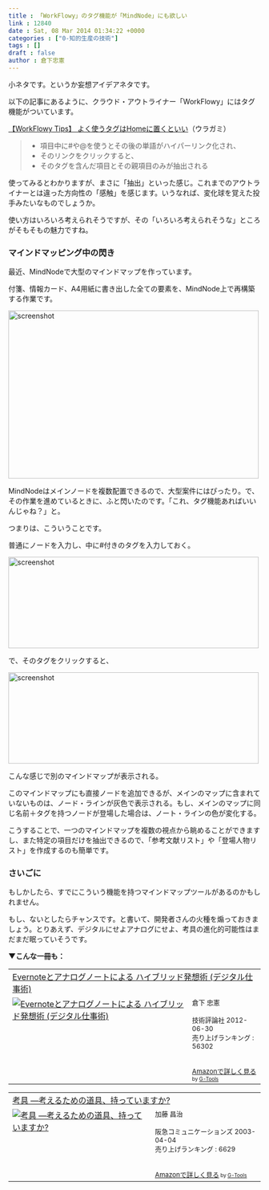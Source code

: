 ```yaml
---
title : 「WorkFlowy」のタグ機能が「MindNode」にも欲しい
link : 12840
date : Sat, 08 Mar 2014 01:34:22 +0000
categories : ["0-知的生産の技術"]
tags : []
draft : false
author : 倉下忠憲
---
```


小ネタです。というか妄想アイデアネタです。

以下の記事にあるように、クラウド・アウトライナー「WorkFlowy」にはタグ機能がついています。

<a href="http://akio6o6.hateblo.jp/entry/2014/03/06/121815" target="_blank">【WorkFlowy Tips】 よく使うタグはHomeに置くといい</a>（ウラガミ）

<blockquote>
<ul>
	<li>項目中に#や@を使うとその後の単語がハイパーリンク化され、</li>
	<li>そのリンクをクリックすると、</li>
	<li>そのタグを含んだ項目とその親項目のみが抽出される</li>
</ul>
</blockquote>

使ってみるとわかりますが、まさに「抽出」といった感じ。これまでのアウトライナーとは違った方向性の「感触」を感じます。いうなれば、変化球を覚えた投手みたいなものでしょうか。

使い方はいろいろ考えられそうですが、その「いろいろ考えられそうな」ところがそもそもの魅力ですね。

<H3>マインドマッピング中の閃き</H3>

最近、MindNodeで大型のマインドマップを作っています。

付箋、情報カード、A4用紙に書き出した全ての要素を、MindNode上で再構築する作業です。

<a href="https://rashita.net/blog/wp-content/uploads/2014/03/screenshot.png"><img src="https://rashita.net/blog/wp-content/uploads/2014/03/screenshot.png" alt="screenshot" width="500" height="335" class="alignnone size-full wp-image-12841" /></a>

MindNodeはメインノードを複数配置できるので、大型案件にはぴったり。で、その作業を進めているときに、ふと閃いたのです。「これ、タグ機能あればいいんじゃね？」と。

つまりは、こういうことです。

普通にノードを入力し、中に#付きのタグを入力しておく。

<a href="https://rashita.net/blog/wp-content/uploads/2014/03/screenshot1.png"><img src="https://rashita.net/blog/wp-content/uploads/2014/03/screenshot1.png" alt="screenshot" width="500" height="182" class="alignnone size-full wp-image-12842" /></a>

で、そのタグをクリックすると、

<a href="https://rashita.net/blog/wp-content/uploads/2014/03/screenshot2.png"><img src="https://rashita.net/blog/wp-content/uploads/2014/03/screenshot2.png" alt="screenshot" width="500" height="182" class="alignnone size-large wp-image-12843" /></a>

こんな感じで別のマインドマップが表示される。

このマインドマップにも直接ノードを追加できるが、メインのマップに含まれていないものは、ノード・ラインが灰色で表示される。もし、メインのマップに同じ名前＋タグを持つノードが登場した場合は、ノート・ラインの色が変化する。

こうすることで、一つのマインドマップを複数の視点から眺めることができますし、また特定の項目だけを抽出できるので、「参考文献リスト」や「登場人物リスト」を作成するのも簡単です。

<H3>さいごに</H3>

もしかしたら、すでにこういう機能を持つマインドマップツールがあるのかもしれません。

もし、ないとしたらチャンスです。と書いて、開発者さんの火種を煽っておきましょう。とりあえず、デジタルにせよアナログにせよ、考具の進化的可能性はまだまだ眠っていそうです。

<strong>▼こんな一冊も：</strong>

<table  border="0" cellpadding="5"><tr><td colspan="2"><a href="http://www.amazon.co.jp/Evernote%E3%81%A8%E3%82%A2%E3%83%8A%E3%83%AD%E3%82%B0%E3%83%8E%E3%83%BC%E3%83%88%E3%81%AB%E3%82%88%E3%82%8B-%E3%83%8F%E3%82%A4%E3%83%96%E3%83%AA%E3%83%83%E3%83%89%E7%99%BA%E6%83%B3%E8%A1%93-%E3%83%87%E3%82%B8%E3%82%BF%E3%83%AB%E4%BB%95%E4%BA%8B%E8%A1%93-%E5%80%89%E4%B8%8B-%E5%BF%A0%E6%86%B2/dp/4774151505%3FSubscriptionId%3D15SMZCTB9V8NGR2TW082%26tag%3Drashita1000-22%26linkCode%3Dxm2%26camp%3D2025%26creative%3D165953%26creativeASIN%3D4774151505" target="_blank">Evernoteとアナログノートによる ハイブリッド発想術 (デジタル仕事術)</a><img src="http://www.assoc-amazon.jp/e/ir?t=rashita1000-22&l=ur2&o=9" width="1" height="1" style="border: none;" alt="" /></td></tr><tr><td valign="top"><a href="http://www.amazon.co.jp/Evernote%E3%81%A8%E3%82%A2%E3%83%8A%E3%83%AD%E3%82%B0%E3%83%8E%E3%83%BC%E3%83%88%E3%81%AB%E3%82%88%E3%82%8B-%E3%83%8F%E3%82%A4%E3%83%96%E3%83%AA%E3%83%83%E3%83%89%E7%99%BA%E6%83%B3%E8%A1%93-%E3%83%87%E3%82%B8%E3%82%BF%E3%83%AB%E4%BB%95%E4%BA%8B%E8%A1%93-%E5%80%89%E4%B8%8B-%E5%BF%A0%E6%86%B2/dp/4774151505%3FSubscriptionId%3D15SMZCTB9V8NGR2TW082%26tag%3Drashita1000-22%26linkCode%3Dxm2%26camp%3D2025%26creative%3D165953%26creativeASIN%3D4774151505" target="_blank"><img src="http://ecx.images-amazon.com/images/I/41kEDq5iQ6L._SL160_.jpg" border="0" alt="Evernoteとアナログノートによる ハイブリッド発想術 (デジタル仕事術)" /></a></td><td valign="top"><font size="-1">倉下 忠憲 <br /><br />技術評論社  2012-06-30<br />売り上げランキング : 56302<br /><br /><br /><a href="http://www.amazon.co.jp/Evernote%E3%81%A8%E3%82%A2%E3%83%8A%E3%83%AD%E3%82%B0%E3%83%8E%E3%83%BC%E3%83%88%E3%81%AB%E3%82%88%E3%82%8B-%E3%83%8F%E3%82%A4%E3%83%96%E3%83%AA%E3%83%83%E3%83%89%E7%99%BA%E6%83%B3%E8%A1%93-%E3%83%87%E3%82%B8%E3%82%BF%E3%83%AB%E4%BB%95%E4%BA%8B%E8%A1%93-%E5%80%89%E4%B8%8B-%E5%BF%A0%E6%86%B2/dp/4774151505%3FSubscriptionId%3D15SMZCTB9V8NGR2TW082%26tag%3Drashita1000-22%26linkCode%3Dxm2%26camp%3D2025%26creative%3D165953%26creativeASIN%3D4774151505" target="_blank">Amazonで詳しく見る</a></font><font size="-2"> by <a href="http://www.goodpic.com/mt/aws/index.html" >G-Tools</a></font></td></tr></table>

<table  border="0" cellpadding="5"><tr><td colspan="2"><a href="http://www.amazon.co.jp/%E8%80%83%E5%85%B7-%E2%80%95%E8%80%83%E3%81%88%E3%82%8B%E3%81%9F%E3%82%81%E3%81%AE%E9%81%93%E5%85%B7%E3%80%81%E6%8C%81%E3%81%A3%E3%81%A6%E3%81%84%E3%81%BE%E3%81%99%E3%81%8B-%E5%8A%A0%E8%97%A4-%E6%98%8C%E6%B2%BB/dp/4484032058%3FSubscriptionId%3D15SMZCTB9V8NGR2TW082%26tag%3Drashita1000-22%26linkCode%3Dxm2%26camp%3D2025%26creative%3D165953%26creativeASIN%3D4484032058" target="_blank">考具 ―考えるための道具、持っていますか?</a><img src="http://www.assoc-amazon.jp/e/ir?t=rashita1000-22&l=ur2&o=9" width="1" height="1" style="border: none;" alt="" /></td></tr><tr><td valign="top"><a href="http://www.amazon.co.jp/%E8%80%83%E5%85%B7-%E2%80%95%E8%80%83%E3%81%88%E3%82%8B%E3%81%9F%E3%82%81%E3%81%AE%E9%81%93%E5%85%B7%E3%80%81%E6%8C%81%E3%81%A3%E3%81%A6%E3%81%84%E3%81%BE%E3%81%99%E3%81%8B-%E5%8A%A0%E8%97%A4-%E6%98%8C%E6%B2%BB/dp/4484032058%3FSubscriptionId%3D15SMZCTB9V8NGR2TW082%26tag%3Drashita1000-22%26linkCode%3Dxm2%26camp%3D2025%26creative%3D165953%26creativeASIN%3D4484032058" target="_blank"><img src="http://ecx.images-amazon.com/images/I/41C5S7ZFCHL._SL160_.jpg" border="0" alt="考具 ―考えるための道具、持っていますか?" /></a></td><td valign="top"><font size="-1">加藤 昌治 <br /><br />阪急コミュニケーションズ  2003-04-04<br />売り上げランキング : 6629<br /><br /><br /><a href="http://www.amazon.co.jp/%E8%80%83%E5%85%B7-%E2%80%95%E8%80%83%E3%81%88%E3%82%8B%E3%81%9F%E3%82%81%E3%81%AE%E9%81%93%E5%85%B7%E3%80%81%E6%8C%81%E3%81%A3%E3%81%A6%E3%81%84%E3%81%BE%E3%81%99%E3%81%8B-%E5%8A%A0%E8%97%A4-%E6%98%8C%E6%B2%BB/dp/4484032058%3FSubscriptionId%3D15SMZCTB9V8NGR2TW082%26tag%3Drashita1000-22%26linkCode%3Dxm2%26camp%3D2025%26creative%3D165953%26creativeASIN%3D4484032058" target="_blank">Amazonで詳しく見る</a></font><font size="-2"> by <a href="http://www.goodpic.com/mt/aws/index.html" >G-Tools</a></font></td></tr></table>


